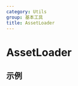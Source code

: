 ```yaml
---
category: Utils
group: 基本工具
title: AssetLoader
---
```


# AssetLoader

## 示例

<code src="./demos/demo1.jsx"></code>
